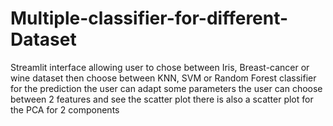 # Multiple-classifier-for-different-Dataset
 Streamlit interface allowing user to chose between Iris, Breast-cancer or wine dataset then choose between KNN, SVM or Random Forest classifier for the prediction
 the user can adapt some parameters
 the user can choose between 2 features and see the scatter plot
 there is also a scatter plot for the PCA for 2 components
